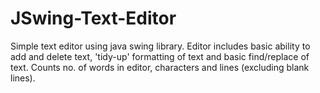 # JSwing-Text-Editor
Simple text editor using java swing library. Editor includes basic ability to add and delete text, 'tidy-up' formatting of text and basic find/replace of text. 
Counts no. of words in editor, characters and lines (excluding blank lines).
